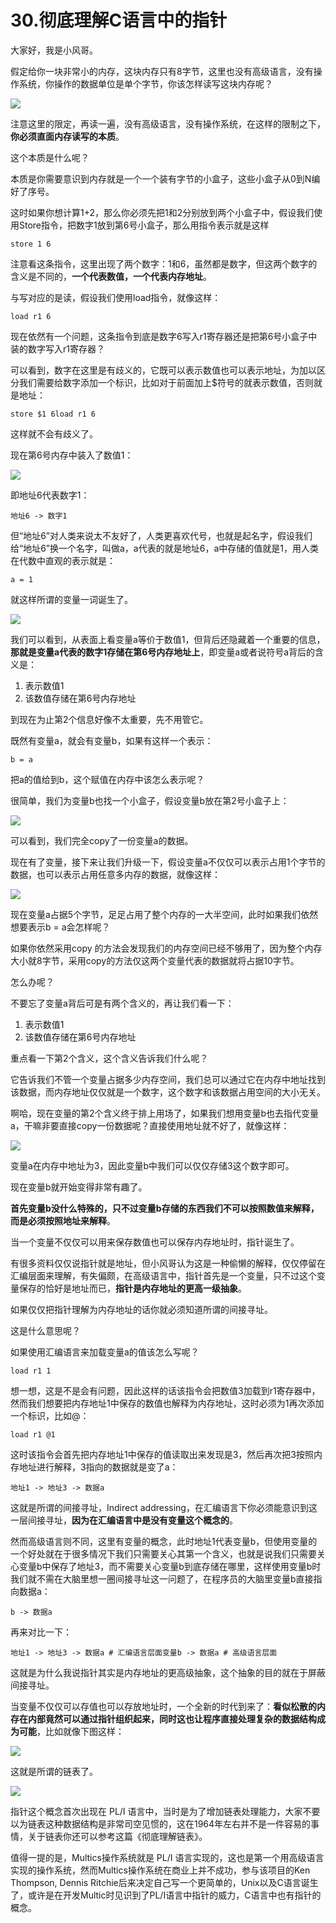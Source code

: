 # 30.彻底理解C语言中的指针

大家好，我是小风哥。&#x20;

假定给你一块非常小的内存，这块内存只有8字节，这里也没有高级语言，没有操作系统，你操作的数据单位是单个字节，你该怎样读写这块内存呢？

![](.gitbook/assets/30_1.jpg)

注意这里的限定，再读一遍，没有高级语言，没有操作系统，在这样的限制之下，**你必须直面内存读写的本质**。&#x20;

这个本质是什么呢？&#x20;

本质是你需要意识到内存就是一个一个装有字节的小盒子，这些小盒子从0到N编好了序号。&#x20;

这时如果你想计算1+2，那么你必须先把1和2分别放到两个小盒子中，假设我们使用Store指令，把数字1放到第6号小盒子，那么用指令表示就是这样

```
store 1 6
```

注意看这条指令，这里出现了两个数字：1和6，虽然都是数字，但这两个数字的含义是不同的，**一个代表数值，一个代表内存地址**。&#x20;

与写对应的是读，假设我们使用load指令，就像这样：

```
load r1 6
```

现在依然有一个问题，这条指令到底是数字6写入r1寄存器还是把第6号小盒子中装的数字写入r1寄存器？&#x20;

可以看到，数字在这里是有歧义的，它既可以表示数值也可以表示地址，为加以区分我们需要给数字添加一个标识，比如对于前面加上$符号的就表示数值，否则就是地址：

```
store $1 6load r1 6
```

这样就不会有歧义了。&#x20;

现在第6号内存中装入了数值1：

![](.gitbook/assets/30_2.jpg)

即地址6代表数字1：

```
地址6 -> 数字1
```

但“地址6”对人类来说太不友好了，人类更喜欢代号，也就是起名字，假设我们给“地址6”换一个名字，叫做a，a代表的就是地址6，a中存储的值就是1，用人类在代数中直观的表示就是：

```
a = 1
```

就这样所谓的变量一词诞生了。

![](.gitbook/assets/30_3.jpg)



我们可以看到，从表面上看变量a等价于数值1，但背后还隐藏着一个重要的信息，**那就是变量a代表的数字1存储在第6号内存地址上**，即变量a或者说符号a背后的含义是：

1. 表示数值1&#x20;
2. 该数值存储在第6号内存地址&#x20;

到现在为止第2个信息好像不太重要，先不用管它。&#x20;

既然有变量a，就会有变量b，如果有这样一个表示：

```
b = a
```

把a的值给到b，这个赋值在内存中该怎么表示呢？&#x20;

很简单，我们为变量b也找一个小盒子，假设变量b放在第2号小盒子上：

![](.gitbook/assets/30_4.jpg)

可以看到，我们完全copy了一份变量a的数据。&#x20;

现在有了变量，接下来让我们升级一下，假设变量a不仅仅可以表示占用1个字节的数据，也可以表示占用任意多内存的数据，就像这样：

![](.gitbook/assets/30_5.jpg)

现在变量a占据5个字节，足足占用了整个内存的一大半空间，此时如果我们依然想要表示b = a会怎样呢？&#x20;

如果你依然采用copy 的方法会发现我们的内存空间已经不够用了，因为整个内存大小就8字节，采用copy的方法仅这两个变量代表的数据就将占据10字节。&#x20;

怎么办呢？&#x20;

不要忘了变量a背后可是有两个含义的，再让我们看一下：

1. 表示数值1&#x20;
2. 该数值存储在第6号内存地址&#x20;

重点看一下第2个含义，这个含义告诉我们什么呢？&#x20;

它告诉我们不管一个变量占据多少内存空间，我们总可以通过它在内存中地址找到该数据，而内存地址仅仅就是一个数字，这个数字和该数据占用空间的大小无关。

啊哈，现在变量的第2个含义终于排上用场了，如果我们想用变量b也去指代变量a，干嘛非要直接copy一份数据呢？直接使用地址就不好了，就像这样：

![](.gitbook/assets/30_6.jpg)

变量a在内存中地址为3，因此变量b中我们可以仅仅存储3这个数字即可。&#x20;

现在变量b就开始变得非常有趣了。&#x20;

**首先变量b没什么特殊的，只不过变量b存储的东西我们不可以按照数值来解释，而是必须按照地址来解释**。&#x20;

当一个变量不仅仅可以用来保存数值也可以保存内存地址时，指针诞生了。&#x20;

有很多资料仅仅说指针就是地址，但小风哥认为这是一种偷懒的解释，仅仅停留在汇编层面来理解，有失偏颇，在高级语言中，指针首先是一个变量，只不过这个变量保存的恰好是地址而已，**指针是内存地址的更高一级抽象**。&#x20;

如果仅仅把指针理解为内存地址的话你就必须知道所谓的间接寻址。&#x20;

这是什么意思呢？

如果使用汇编语言来加载变量a的值该怎么写呢？

```
load r1 1
```

想一想，这是不是会有问题，因此这样的话该指令会把数值3加载到r1寄存器中，然而我们想要把内存地址1中保存的数值也解释为内存地址，这时必须为1再次添加一个标识，比如@：

```
load r1 @1
```

这时该指令会首先把内存地址1中保存的值读取出来发现是3，然后再次把3按照内存地址进行解释，3指向的数据就是变了a：

```
地址1 -> 地址3 -> 数据a
```

这就是所谓的间接寻址，Indirect addressing，在汇编语言下你必须能意识到这一层间接寻址，**因为在汇编语言中是没有变量这个概念的**。&#x20;

然而高级语言则不同，这里有变量的概念，此时地址1代表变量b，但使用变量的一个好处就在于很多情况下我们只需要关心其第一个含义，也就是说我们只需要关心变量b中保存了地址3，而不需要关心变量b到底存储在哪里，这样使用变量b时我们就不需在大脑里想一圈间接寻址这一问题了，在程序员的大脑里变量b直接指向数据a：

```
b -> 数据a
```

再来对比一下：

```
地址1 -> 地址3 -> 数据a # 汇编语言层面变量b -> 数据a # 高级语言层面
```

这就是为什么我说指针其实是内存地址的更高级抽象，这个抽象的目的就在于屏蔽间接寻址。&#x20;

当变量不仅仅可以存值也可以存放地址时，一个全新的时代到来了：**看似松散的内存在内部竟然可以通过指针组织起来，同时这也让程序直接处理复杂的数据结构成为可能**，比如就像下图这样：

![](.gitbook/assets/30_7.jpg)

这就是所谓的链表了。

![](.gitbook/assets/30_8.jpg)

指针这个概念首次出现在 PL/I 语言中，当时是为了增加链表处理能力，大家不要以为链表这种数据结构是非常司空见惯的，这在1964年左右并不是一件容易的事情，关于链表你还可以参考这篇《彻底理解链表》。&#x20;

值得一提的是，Multics操作系统就是 PL/I 语言实现的，这也是第一个用高级语言实现的操作系统，然而Multics操作系统在商业上并不成功，参与该项目的Ken Thompson, Dennis Ritchie后来决定自己写一个更简单的，Unix以及C语言诞生了，或许是在开发Multic时见识到了PL/I语言中指针的威力，C语言中也有指针的概念。

